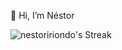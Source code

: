👋 Hi, I’m Néstor

![nestoririondo's Streak](https://github-readme-streak-stats.herokuapp.com/?user=nestoririondo&theme=tokyonight&hide_border=true)
